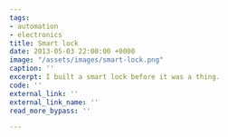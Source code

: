 ```yaml
---
tags:
- automation
- electronics
title: Smart lock
date: 2013-05-03 22:00:00 +0000
image: "/assets/images/smart-lock.png"
caption: ''
excerpt: I built a smart lock before it was a thing.
code: ''
external_link: ''
external_link_name: ''
read_more_bypass: ''

---
```

